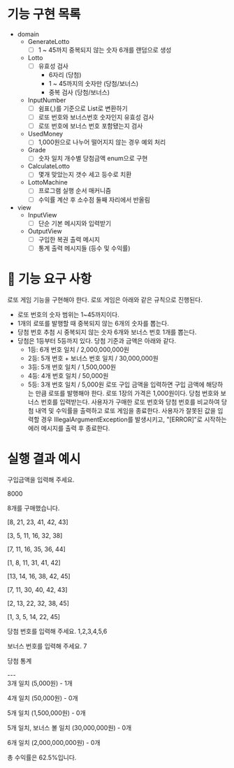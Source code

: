 # 기능 구현 목록
- domain
  - GenerateLotto
    - [ ] 1 ~ 45까지 중복되지 않는 숫자 6개를 랜덤으로 생성
  - Lotto
    - [ ] 유효성 검사
      - 6자리 (당첨)
      - 1 ~ 45까지의 숫자만 (당첨/보너스)
      - 중복 검사 (당첨/보너스)
  - InputNumber
    - [ ] 쉼표(,)를 기준으로 List로 변환하기
    - [ ] 로또 번호와 보너스번호 숫자인지 유효성 검사
    - [ ] 로또 번호에 보너스 번호 포함됐는지 검사 
  - UsedMoney
    - [ ] 1,000원으로 나누어 떨어지지 않는 경우 예외 처리
  - Grade
    - [ ] 숫자 일치 개수별 당첨금액 enum으로 구현
  - CalculateLotto
    - [ ] 몇개 맞았는지 갯수 세고 등수로 치환
  - LottoMachine
    - [ ] 프로그램 실행 순서 매커니즘
    - [ ] 수익률 계산 후 소수점 둘째 자리에서 반올림

- view
  - InputView
    - [ ] 단순 기본 메시지와 입력받기
  - OutputView
    - [ ] 구입한 복권 출력 메시지
    - [ ] 통계 출력 메시지들 (등수 및 수익률)

# 🚀 기능 요구 사항
로또 게임 기능을 구현해야 한다. 로또 게임은 아래와 같은 규칙으로 진행된다.

- 로또 번호의 숫자 범위는 1~45까지이다.
- 1개의 로또를 발행할 때 중복되지 않는 6개의 숫자를 뽑는다.
- 당첨 번호 추첨 시 중복되지 않는 숫자 6개와 보너스 번호 1개를 뽑는다.
- 당첨은 1등부터 5등까지 있다. 당첨 기준과 금액은 아래와 같다.
    - 1등: 6개 번호 일치 / 2,000,000,000원
    - 2등: 5개 번호 + 보너스 번호 일치 / 30,000,000원
    - 3등: 5개 번호 일치 / 1,500,000원
    - 4등: 4개 번호 일치 / 50,000원
    - 5등: 3개 번호 일치 / 5,000원
      로또 구입 금액을 입력하면 구입 금액에 해당하는 만큼 로또를 발행해야 한다.
      로또 1장의 가격은 1,000원이다.
      당첨 번호와 보너스 번호를 입력받는다.
      사용자가 구매한 로또 번호와 당첨 번호를 비교하여 당첨 내역 및 수익률을 출력하고 로또 게임을 종료한다.
      사용자가 잘못된 값을 입력할 경우 IllegalArgumentException를 발생시키고, "[ERROR]"로 시작하는 에러 메시지를 출력 후 종료한다.

# 실행 결과 예시
구입금액을 입력해 주세요.

8000

8개를 구매했습니다.

[8, 21, 23, 41, 42, 43]

[3, 5, 11, 16, 32, 38]

[7, 11, 16, 35, 36, 44]

[1, 8, 11, 31, 41, 42]

[13, 14, 16, 38, 42, 45]

[7, 11, 30, 40, 42, 43]

[2, 13, 22, 32, 38, 45]

[1, 3, 5, 14, 22, 45]

당첨 번호를 입력해 주세요.
1,2,3,4,5,6

보너스 번호를 입력해 주세요.
7

당첨 통계

---\
3개 일치 (5,000원) - 1개

4개 일치 (50,000원) - 0개

5개 일치 (1,500,000원) - 0개

5개 일치, 보너스 볼 일치 (30,000,000원) - 0개

6개 일치 (2,000,000,000원) - 0개

총 수익률은 62.5%입니다.
